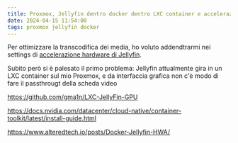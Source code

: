 ```yaml
---
title: Proxmox, Jellyfin dentro docker dentro LXC container e accelerazione hardware
date: 2024-04-15 11:54:00
tags: proxmox jellyfin docker
---
```


Per ottimizzare la transcodifica dei media, ho voluto addendtrarmi nei settings di [accelerazione hardware di Jellyfin](https://jellyfin.org/docs/general/administration/hardware-acceleration/).

Subito però si è palesato il primo problema: Jellyfin attualmente gira in un LXC container sul mio Proxmox, e da interfaccia grafica non c'è modo di fare il passthrougt della scheda video

https://github.com/gma1n/LXC-JellyFin-GPU

https://docs.nvidia.com/datacenter/cloud-native/container-toolkit/latest/install-guide.html

https://www.alteredtech.io/posts/Docker-Jellyfin-HWA/
